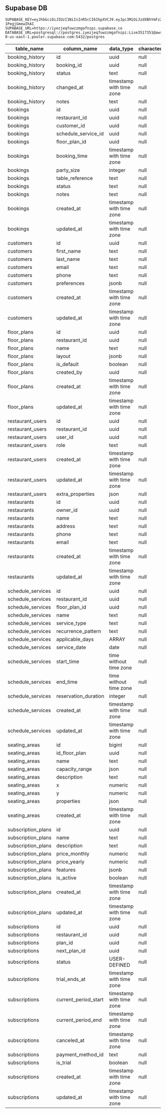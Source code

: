 ## Supabase DB

```
SUPABASE_KEY=eyJhbGciOiJIUzI1NiIsInR5cCI6IkpXVCJ9.eyJpc3MiOiJzdXBhYmFzZSIsInJlZiI6Iml5ZXpqZXFmdXd6em1nYWZuenBpIiwicm9sZSI6ImFub24iLCJpYXQiOjE3NDMyNzU1MzYsImV4cCI6MjA1ODg1MTUzNn0.V0MmGonfDKt3qHjkc89L3pHzYAgMv-1PegjGmewIhAI
SUPABASE_URL=https://iyezjeqfuwzzmgafnzpi.supabase.co
DATABASE_URL=postgresql://postgres.iyezjeqfuwzzmgafnzpi:Lise3517351@aws-0-us-east-1.pooler.supabase.com:5432/postgres

```

| table_name         | column_name          | data_type                | character_maximum_length | column_default                  | is_nullable |
| ------------------ | -------------------- | ------------------------ | ------------------------ | ------------------------------- | ----------- |
| booking_history    | id                   | uuid                     | null                     | gen_random_uuid()               | NO          |
| booking_history    | booking_id           | uuid                     | null                     | null                            | NO          |
| booking_history    | status               | text                     | null                     | null                            | NO          |
| booking_history    | changed_at           | timestamp with time zone | null                     | now()                           | NO          |
| booking_history    | notes                | text                     | null                     | null                            | YES         |
| bookings           | id                   | uuid                     | null                     | gen_random_uuid()               | NO          |
| bookings           | restaurant_id        | uuid                     | null                     | null                            | NO          |
| bookings           | customer_id          | uuid                     | null                     | null                            | NO          |
| bookings           | schedule_service_id  | uuid                     | null                     | null                            | NO          |
| bookings           | floor_plan_id        | uuid                     | null                     | null                            | NO          |
| bookings           | booking_time         | timestamp with time zone | null                     | null                            | NO          |
| bookings           | party_size           | integer                  | null                     | null                            | NO          |
| bookings           | table_reference      | text                     | null                     | null                            | YES         |
| bookings           | status               | text                     | null                     | 'pending'::text                 | NO          |
| bookings           | notes                | text                     | null                     | null                            | YES         |
| bookings           | created_at           | timestamp with time zone | null                     | now()                           | NO          |
| bookings           | updated_at           | timestamp with time zone | null                     | now()                           | NO          |
| customers          | id                   | uuid                     | null                     | gen_random_uuid()               | NO          |
| customers          | first_name           | text                     | null                     | null                            | NO          |
| customers          | last_name            | text                     | null                     | null                            | NO          |
| customers          | email                | text                     | null                     | null                            | YES         |
| customers          | phone                | text                     | null                     | null                            | YES         |
| customers          | preferences          | jsonb                    | null                     | null                            | YES         |
| customers          | created_at           | timestamp with time zone | null                     | now()                           | NO          |
| customers          | updated_at           | timestamp with time zone | null                     | now()                           | NO          |
| floor_plans        | id                   | uuid                     | null                     | gen_random_uuid()               | NO          |
| floor_plans        | restaurant_id        | uuid                     | null                     | null                            | NO          |
| floor_plans        | name                 | text                     | null                     | null                            | NO          |
| floor_plans        | layout               | jsonb                    | null                     | null                            | NO          |
| floor_plans        | is_default           | boolean                  | null                     | false                           | NO          |
| floor_plans        | created_by           | uuid                     | null                     | null                            | NO          |
| floor_plans        | created_at           | timestamp with time zone | null                     | now()                           | NO          |
| floor_plans        | updated_at           | timestamp with time zone | null                     | now()                           | NO          |
| restaurant_users   | id                   | uuid                     | null                     | gen_random_uuid()               | NO          |
| restaurant_users   | restaurant_id        | uuid                     | null                     | null                            | NO          |
| restaurant_users   | user_id              | uuid                     | null                     | null                            | NO          |
| restaurant_users   | role                 | text                     | null                     | null                            | NO          |
| restaurant_users   | created_at           | timestamp with time zone | null                     | now()                           | NO          |
| restaurant_users   | updated_at           | timestamp with time zone | null                     | now()                           | NO          |
| restaurant_users   | extra_properties     | json                     | null                     | null                            | YES         |
| restaurants        | id                   | uuid                     | null                     | gen_random_uuid()               | NO          |
| restaurants        | owner_id             | uuid                     | null                     | null                            | NO          |
| restaurants        | name                 | text                     | null                     | null                            | NO          |
| restaurants        | address              | text                     | null                     | null                            | YES         |
| restaurants        | phone                | text                     | null                     | null                            | YES         |
| restaurants        | email                | text                     | null                     | null                            | YES         |
| restaurants        | created_at           | timestamp with time zone | null                     | now()                           | NO          |
| restaurants        | updated_at           | timestamp with time zone | null                     | now()                           | NO          |
| schedule_services  | id                   | uuid                     | null                     | gen_random_uuid()               | NO          |
| schedule_services  | restaurant_id        | uuid                     | null                     | null                            | NO          |
| schedule_services  | floor_plan_id        | uuid                     | null                     | null                            | NO          |
| schedule_services  | name                 | text                     | null                     | null                            | NO          |
| schedule_services  | service_type         | text                     | null                     | null                            | NO          |
| schedule_services  | recurrence_pattern   | text                     | null                     | null                            | YES         |
| schedule_services  | applicable_days      | ARRAY                    | null                     | null                            | YES         |
| schedule_services  | service_date         | date                     | null                     | null                            | YES         |
| schedule_services  | start_time           | time without time zone   | null                     | null                            | NO          |
| schedule_services  | end_time             | time without time zone   | null                     | null                            | NO          |
| schedule_services  | reservation_duration | integer                  | null                     | null                            | NO          |
| schedule_services  | created_at           | timestamp with time zone | null                     | now()                           | NO          |
| schedule_services  | updated_at           | timestamp with time zone | null                     | now()                           | NO          |
| seating_areas      | id                   | bigint                   | null                     | null                            | NO          |
| seating_areas      | id_floor_plan        | uuid                     | null                     | null                            | NO          |
| seating_areas      | name                 | text                     | null                     | null                            | YES         |
| seating_areas      | capacity_range       | json                     | null                     | null                            | YES         |
| seating_areas      | description          | text                     | null                     | null                            | YES         |
| seating_areas      | x                    | numeric                  | null                     | null                            | YES         |
| seating_areas      | y                    | numeric                  | null                     | null                            | YES         |
| seating_areas      | properties           | json                     | null                     | null                            | YES         |
| seating_areas      | created_at           | timestamp with time zone | null                     | now()                           | NO          |
| subscription_plans | id                   | uuid                     | null                     | gen_random_uuid()               | NO          |
| subscription_plans | name                 | text                     | null                     | null                            | NO          |
| subscription_plans | description          | text                     | null                     | null                            | YES         |
| subscription_plans | price_monthly        | numeric                  | null                     | null                            | NO          |
| subscription_plans | price_yearly         | numeric                  | null                     | null                            | NO          |
| subscription_plans | features             | jsonb                    | null                     | null                            | YES         |
| subscription_plans | is_active            | boolean                  | null                     | true                            | NO          |
| subscription_plans | created_at           | timestamp with time zone | null                     | now()                           | NO          |
| subscription_plans | updated_at           | timestamp with time zone | null                     | now()                           | NO          |
| subscriptions      | id                   | uuid                     | null                     | gen_random_uuid()               | NO          |
| subscriptions      | restaurant_id        | uuid                     | null                     | null                            | NO          |
| subscriptions      | plan_id              | uuid                     | null                     | null                            | YES         |
| subscriptions      | next_plan_id         | uuid                     | null                     | null                            | YES         |
| subscriptions      | status               | USER-DEFINED             | null                     | 'trialing'::subscription_status | NO          |
| subscriptions      | trial_ends_at        | timestamp with time zone | null                     | null                            | YES         |
| subscriptions      | current_period_start | timestamp with time zone | null                     | now()                           | NO          |
| subscriptions      | current_period_end   | timestamp with time zone | null                     | null                            | NO          |
| subscriptions      | canceled_at          | timestamp with time zone | null                     | null                            | YES         |
| subscriptions      | payment_method_id    | text                     | null                     | null                            | YES         |
| subscriptions      | is_trial             | boolean                  | null                     | false                           | NO          |
| subscriptions      | created_at           | timestamp with time zone | null                     | now()                           | NO          |
| subscriptions      | updated_at           | timestamp with time zone | null                     | now()                           | NO          |
